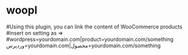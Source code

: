 # woopl
#Using this plugin, you can link the content of WooCommerce products
#insert on setting as =>
#wordpress=yourdomain.com|product=yourdomain.com/something
وردپرس=yourdomain.com|محصول=yourdomain.com/something
